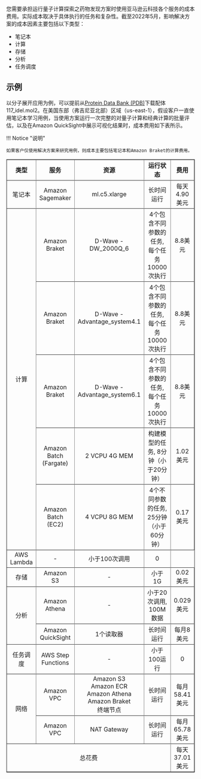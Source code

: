 您需要承担运行量子计算探索之药物发现方案时使用亚马逊云科技各个服务的成本费用。实际成本取决于具体执行的任务和复杂性。截至2022年5月，影响解决方案的成本因素主要包括以下类型：

* 笔记本
* 计算
* 存储
* 分析
* 任务调度

## 示例

以分子展开应用为例，可以提前从[Protein Data Bank (PDB)](https://www.rcsb.org/downloads/ligands)下载配体117_idel.mol2。在美国东部（弗吉尼亚北部）区域（us-east-1），假设客户一直使用笔记本学习用例，当使用方案运行一次完整的对量子计算和经典计算的批量评估，以及在Amazon QuickSight中展示可视化结果时，成本费用如下表所示。

!!! Notice "说明"

    如果客户仅使用解决方案来研究用例，则成本主要包括笔记本和Amazon Braket的计算费用。


<table border='1' style="text-align: center">
    <tr>
        <td><B>类型</B></td>
        <td><B>服务</td>
        <td><B>资源</td>
        <td><B>运行状态</td>
        <td><B>费用</td>
    <tr>
    <tr>
        <td>笔记本</td>
        <td>Amazon Sagemaker</td>
        <td>ml.c5.xlarge</td>
        <td>长时间运行</td>
        <td>每天4.90美元</td>
    <tr>
    <tr>
        <td rowspan="9">计算</td>
        <td>Amazon Braket</td>
        <td>D-Wave - DW_2000Q_6</td>
        <td>4个包含不同参数的任务, 每个任务10000次执行</td>
        <td>8.8美元</td>
    <tr>
    <tr>
        <td>Amazon Braket</td>
        <td>D-Wave - Advantage_system4.1</td>
        <td>4个包含不同参数的任务, 每个任务10000次执行</td>
        <td>8.8美元</td>
    <tr>
    <tr>
        <td>Amazon Braket</td>
        <td>D-Wave - Advantage_system6.1</td>
        <td>4个包含不同参数的任务, 每个任务10000次执行</td>
        <td>8.8美元</td>
    <tr>
    <tr>
        <td>Amazon Batch (Fargate) </td>
        <td>2 VCPU 4G MEM</td>
        <td>构建模型的任务, 8分钟（小于20分钟）</td>
        <td>1.02美元</td>
    <tr>
    <tr>
        <td>Amazon Batch (EC2) </td>
        <td>4 VCPU 8G MEM</td>
        <td>4个不同参数的任务, 25分钟（小于60分钟）</td>
        <td>0.17美元</td>
    <tr>
    <tr>
        <td>AWS Lambda </td>
        <td>-</td>
        <td>小于100次调用</td>
        <td>0</td>
    <tr>
    <tr>
        <td>存储</td>
        <td>Amazon S3</td>
        <td>-</td>
        <td>小于1G</td>
        <td>0.02美元</td>
    <tr>
    <tr>
        <td rowspan="3">分析</td>
        <td>Amazon Athena</td>
        <td>-</td>
        <td>小于20次调用, 100M数据</td>
        <td>0.029美元</td>
    <tr>
    <tr>
        <td>Amazon QuickSight</td>
        <td>1个读取器</td>
        <td>长时间运行</td>
        <td>每月8美元</td>
    <tr>
    <tr>
        <td>任务调度</td>
        <td>AWS Step Functions</td>
        <td>-</td>
        <td>小于100运行</td>
        <td>0</td>
    <tr>
    <tr>
        <td rowspan='4'>网络</td>
        <td>Amazon VPC</td>
        <td>Amazon S3</br>Amazon ECR</br>Amazon Athena</br>Amazon Braket</br>终端节点</td>
        <td>长时间运行</td>
        <td>每月58.41美元</td>
    <tr>
    <tr>
        <td>Amazon VPC</td>
        <td>NAT Gateway</td>
        <td>长时间运行</td>
        <td>每月65.78美元</td>
    <tr>
    <tr>
        <td colspan='4'>总花费</td>
        <td>每天37.01美元</td>
    <tr>
</table>